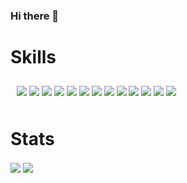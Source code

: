 ### Hi there 👋
<h1> Skills</h1>
<div style="display: inline-block; margin: 10px;">
  <img src="https://img.icons8.com/color/60/000000/javascript--v1.png"/>
  <img src="https://img.icons8.com/color/60/000000/angularjs.png"/>
  <img src="https://img.icons8.com/color/60/000000/typescript.png"/>
  <img src="https://img.icons8.com/color/60/000000/html-5--v1.png"/>
  <img src="https://img.icons8.com/color/60/000000/css3.png"/>
  <img src="https://img.icons8.com/color/60/000000/sass.png"/>
  <img src="https://img.icons8.com/color/60/000000/bootstrap.png"/>
  <img src="https://img.icons8.com/color/60/000000/microsoft-sql-server.png"/>
  <img src="https://img.icons8.com/color/60/000000/visual-studio-code-2019.png"/>
  <img src="https://img.icons8.com/color/60/000000/gitlab.png"/>
  <img src="https://img.icons8.com/color/60/000000/git.png"/>
  <img src="https://img.icons8.com/dusk/60/000000/postman-api.png"/>
  <img src="https://img.icons8.com/color/60/000000/adobe-photoshop--v1.png"/>
  
</div>

<h1> Stats </h1>
<img align="center" src="https://github-readme-stats.vercel.app/api/top-langs/?username=ypezoa&theme=tokyonight" />
  <img align="center" src="https://github-readme-stats.vercel.app/api?username=ypezoa&theme=tokyonight&show_icons=true" />
<!--
**YPEZOA/ypezoa** is a ✨ _special_ ✨ repository because its `README.md` (this file) appears on your GitHub profile.

Here are some ideas to get you started:

- 🔭 I’m currently working on ...
  <a href="https://github.com/ypezoa/github-readme-stats">
    <img align="center" src="https://github-readme-stats.vercel.app/api/pin/?username=ypezoa&repo=github-readme-stats" />
  </a>
  <a href="https://github.com/ypezoa/convoychat">
    <img align="center" src="https://github-readme-stats.vercel.app/api/pin/?username=ypezoa&repo=convoychat" />
  </a>
- 🌱 I’m currently learning ...
- 👯 I’m looking to collaborate on ...
- 🤔 I’m looking for help with ...
- 💬 Ask me about ...
- 📫 How to reach me: ...
- 😄 Pronouns: ...
- ⚡ Fun fact: ...
-->
